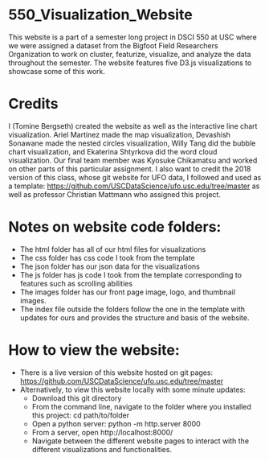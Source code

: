 # 550_Visualization_Website

This website is a part of a semester long project in DSCI 550 at USC where we were assigned
a dataset from the Bigfoot Field Researchers Organization to work on cluster, featurize, visualize, and
analyze the data throughout the semester. The website features five D3.js visualizations to showcase
some of this work.


# Credits
I (Tomine Bergseth) created the website as well as the interactive line chart visualization. Ariel Martinez
made the map visualization, Devashish Sonawane made the nested circles visualization, Willy Tang did the 
bubble chart visualization, and Ekaterina Shtyrkova did the word cloud visualization. Our final team member
was Kyosuke Chikamatsu and worked on other parts of this particular assignment.
I also want to credit the 2018 version of this class, whose git website for UFO data, I followed and used
as a template: https://github.com/USCDataScience/ufo.usc.edu/tree/master as well as professor Christian Mattmann
who assigned this project.



# Notes on website code folders:
- The html folder has all of our html files for visualizations
- The css folder has css code I took from the template
- The json folder has our json data for the visualizations
- The js folder has js code I took from the template corresponding to features such as scrolling abilities
- The images folder has our front page image, logo, and thumbnail images.
- The index file outside the folders follow the one in the template with updates for ours and provides the
  structure and basis of the website.

# How to view the website:
- There is a live version of this website hosted on git pages: https://github.com/USCDataScience/ufo.usc.edu/tree/master
- Alternatively, to view this website locally with some minute updates:
  - Download this git directory
  - From the command line, navigate to the folder where you installed this project: cd path/to/folder
  - Open a python server: python -m http.server 8000
  - From a server, open http://localhost:8000/
  - Navigate between the different website pages to interact with the different visualizations and functionalities.




